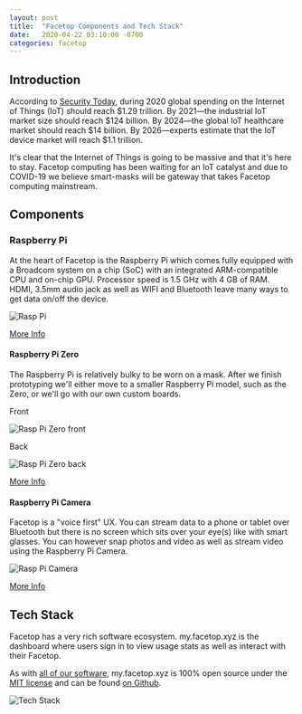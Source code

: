 ```yaml
---
layout: post
title:  "Facetop Components and Tech Stack"
date:   2020-04-22 03:10:00 -0700
categories: facetop
---
```


## Introduction

According to [Security Today](https://securitytoday.com/articles/2020/01/13/the-iot-rundown-for-2020.aspx), during 2020 global spending on the Internet of Things (IoT) should reach $1.29 trillion. By 2021&mdash;the industrial IoT market size should reach $124 billion. By 2024&mdash;the global IoT healthcare market should reach $14 billion. By 2026&mdash;experts estimate that the IoT device market will reach $1.1 trillion.

It's clear that the Internet of Things is going to be massive and that it's here to stay. Facetop computing has been waiting for an IoT catalyst and due to COVID-19 we believe smart-masks will be gateway that takes Facetop computing mainstream.

## Components

### Raspberry Pi

At the heart of Facetop is the Raspberry Pi which comes fully equipped with a Broadcom system on a chip (SoC) with an integrated ARM-compatible CPU and on-chip GPU. Processor speed is 1.5 GHz with 4 GB of RAM. HDMI, 3.5mm audio jack as well as WIFI and Bluetooth leave many ways to get data on/off the device.

![Rasp Pi](/assets/rasp-pi.jpg)

[More Info](https://en.wikipedia.org/wiki/Raspberry_Pi)

#### Raspberry Pi Zero

The Raspberry Pi is relatively bulky to be worn on a mask. After we finish prototyping we'll either move to a smaller Raspberry Pi model, such as the Zero, or we'll go with our own custom boards.

Front

![Rasp Pi Zero front](/assets/rasp-pi-zero-front.jpg)

Back

![Rasp Pi Zero back](/assets/rasp-pi-zero-back.jpg)

[More Info](https://www.raspberrypi.org/blog/raspberry-pi-zero-w-joins-family/)

#### Raspberry Pi Camera

Facetop is a "voice first" UX. You can stream data to a phone or tablet over Bluetooth but there is no screen which sits over your eye(s) like with smart glasses. You can however snap photos and video as well as stream video using the Raspberry Pi Camera.

![Rasp Pi Camera](/assets/rasp-pi-camera.jpg)

[More Info](https://www.raspberrypi.org/products/camera-module-v2/)

## Tech Stack

Facetop has a very rich software ecosystem. my.facetop.xyz is the dashboard where users sign in to view usage stats as well as interact with their Facetop. 

As with [all of our software](https://github.com/EarthEngineering), my.facetop.xyz is 100% open source under the [MIT license](https://opensource.org/licenses/MIT) and can be found [on Github](https://github.com/EarthEngineering/my.facetop.xyz).

![Tech Stack](/assets/facetop-tech-stack.jpg)
